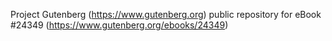 Project Gutenberg (https://www.gutenberg.org) public repository for eBook #24349 (https://www.gutenberg.org/ebooks/24349)

